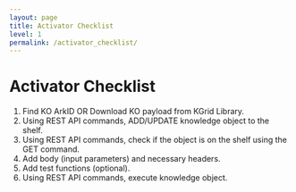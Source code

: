 ```yaml
---
layout: page
title: Activator Checklist
level: 1
permalink: /activator_checklist/
---
```

# Activator Checklist

1. Find KO ArkID OR Download KO payload from KGrid Library.
2. Using REST API commands, ADD/UPDATE knowledge object to the shelf.
3. Using REST API commands, check if the object is on the shelf using the GET command.
4. Add body \(input parameters\) and necessary headers.
5. Add test functions \(optional\).
6. Using REST API commands, execute knowledge object.



